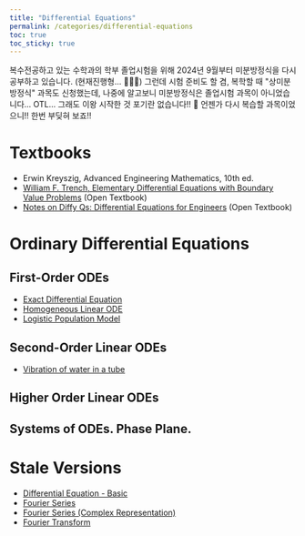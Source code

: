 ```yaml
---
title: "Differential Equations"
permalink: /categories/differential-equations
toc: true
toc_sticky: true
---
```


복수전공하고 있는 수학과의 학부 졸업시험을 위해 2024년 9월부터 미분방정식을 다시 공부하고 있습니다. (현재진행형... 🏃‍♂️‍➡️) 그런데 시험 준비도 할 겸, 복학할 때 "상미분방정식" 과목도 신청했는데, 나중에 알고보니 미분방정식은 졸업시험 과목이 아니었습니다... OTL... 그래도 이왕 시작한 것 포기란 없습니다!! 💪 언젠가 다시 복습할 과목이었으니!! 한번 부딪혀 보죠!!

# Textbooks

- Erwin Kreyszig, Advanced Engineering Mathematics, 10th ed.
- [William F. Trench, Elementary Differential Equations with Boundary Value Problems](https://digitalcommons.trinity.edu/mono/9/) (Open Textbook)
- [Notes on Diffy Qs: Differential Equations for Engineers](https://open.umn.edu/opentextbooks/textbooks/notes-on-diffy-qs-differential-equations-for-engineers) (Open Textbook)

# Ordinary Differential Equations

## First-Order ODEs

- [Exact Differential Equation](/2024/09/10/exact-differential-equation/)
- [Homogeneous Linear ODE](/2024/09/11/homogeneous-linear-ODE/)
- [Logistic Population Model](/2024/09/24/logistic-population-model/)


## Second-Order Linear ODEs

- [Vibration of water in a tube](/2024/09/23/vibrating-u-shape-tube/)


## Higher Order Linear ODEs

## Systems of ODEs. Phase Plane.



# Stale Versions

- [Differential Equation - Basic](/2021/03/29/differential-equation-basic/)
- [Fourier Series](/2021/06/08/fourier-series/)
- [Fourier Series (Complex Representation)](/2021/06/09/fourier-series-complex-representation/)
- [Fourier Transform](/2021/06/10/fourier-transform/)
